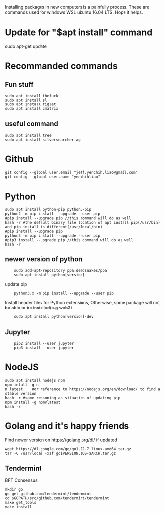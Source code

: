 Installing packages in new computers is a painfully process. These are commands used for windows WSL ubuntu 16.04 LTS. Hope it helps.

# Update for "$apt install" command
sudo apt-get update
# Recommanded commands
## Fun stuff
```
sudo apt install thefuck
sudo apt install sl
sudo apt install figlet
sudo apt install cmatrix
```
## useful command
```
sudo apt install tree
sudo apt install silversearcher-ag
```
# Github
```
git config --global user.email "jeff.yenchih.liao@gmail.com"
git config --global user.name "yenchihliao"
```
# Python
```
sudo apt install python-pip python3-pip
python2 -m pip install --upgrade --user pip
#pip install --upgrade pip //this command will do as well
hash -r	#the default binary file location of apt install pip(/usr/bin) and pip install is different(/usr/local/bin) 
#pip install --upgrade pip
python3 -m pip install --upgrade --user pip
#pip3 install --upgrade pip //this command will do as well
hash -r
```
## newer version of python 
```
	sudo add-apt-repository ppa:deadsnakes/ppa
	sudo apt install python[version]
```
update pip
```
	python3.x -m pip install --upgrade --user pip
```
Install header files for Python extensions, Otherwise, some package will not be able to be installed(e.g web3)
```
	sudo apt install python[version]-dev
```
## Jupyter
```
	pip2 install --user jupyter
	pip3 install --user jupyter
```
# NodeJS
```
sudo apt install nodejs npm
npm intall -g n
n latest	#or reference to https://nodejs.org/en/download/ to find a stable version
hash -r	#same reasoning as situation of updating pip
npm install -g npm@latest
hash -r
```
# Golang and it's happy friends
Find newer version on https://golang.org/dl/ if updated
```
wget https://dl.google.com/go/go1.12.7.linux-amd64.tar.gz
tar -C /usr/local -xzf go$VERSION.$OS-$ARCH.tar.gz
```
## Tendermint
BFT Consensus
```
mkdir go
go get github.com/tendermint/tendermint
cd $GOPATH/src/github.com/tendermint/tendermint
make get_tools
make install
```
